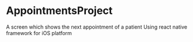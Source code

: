 # AppointmentsProject

A screen which shows the next appointment of a patient
Using react native framework for iOS platform
